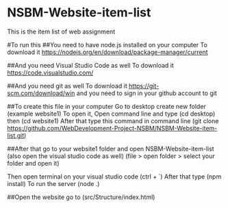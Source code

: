 # NSBM-Website-item-list
This is the item list of web assignment

#To run this
##You need to have node.js installed on your computer
To download it https://nodejs.org/en/download/package-manager/current

##And you need Visual Studio Code as well
To download it https://code.visualstudio.com/

##And you need git as well
To download it https://git-scm.com/download/win
and you need to sign in your github account to git

##To create this file in your computer
Go to desktop create new folder (example website1)
To open it, Open command line and type (cd desktop) then (cd website1)
After that type this command in command line (git clone https://github.com/WebDevelopment-Project-NSBM/NSBM-Website-item-list.git)

##After that go to your website1 folder and open NSBM-Website-item-list (also open the visual studio code as well)
(file > open folder > select your folder and open it)

Then open terminal on your visual studio code (ctrl + `)
After that type (npm install)
To run the server (node .)

##Open the website go to (src/Structure/index.html)

